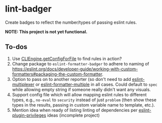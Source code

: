 # lint-badger

Create badges to reflect the number/types of passing eslint rules.

**NOTE: This project is not yet functional.**

## To-dos

1. Use [CLIEngine.getConfigForFile](https://eslint.org/docs/developer-guide/nodejs-api#cliengine-getconfigforfile)
    to find rules in action?
1. Change package to `eslint-formatter-badger` to adhere to naming of
    <https://eslint.org/docs/developer-guide/working-with-custom-formatters#packaging-the-custom-formatter>.
1. Option to pass on to another reporter (so don't need to add
    [eslint-multiplexer](https://github.com/pimlie/eslint-multiplexer)
    or [eslint-formatter-multiple](https://github.com/halkeye/eslint-formatter-multiple)
    in all cases. Could default to `spec` while allowing empty string
    if someone really didn't want any visuals.
1. Support config file which will allow mapping eslint rules to
    different types, e.g., `no-eval` to `security` instead of just
    `problem` (then show these types in the results, passing in
    custom variable name to template, etc.).
1. Mention idea when ready of listing linting of dependencies per
    [eslint-plugin-privileges](https://github.com/brettz9/eslint-plugin-privileges)
    ideas (incomplete project)
